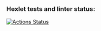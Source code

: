### Hexlet tests and linter status:
[![Actions Status](https://github.com/lanatsoi/frontend-project-44/actions/workflows/hexlet-check.yml/badge.svg)](https://github.com/lanatsoi/frontend-project-44/actions)
